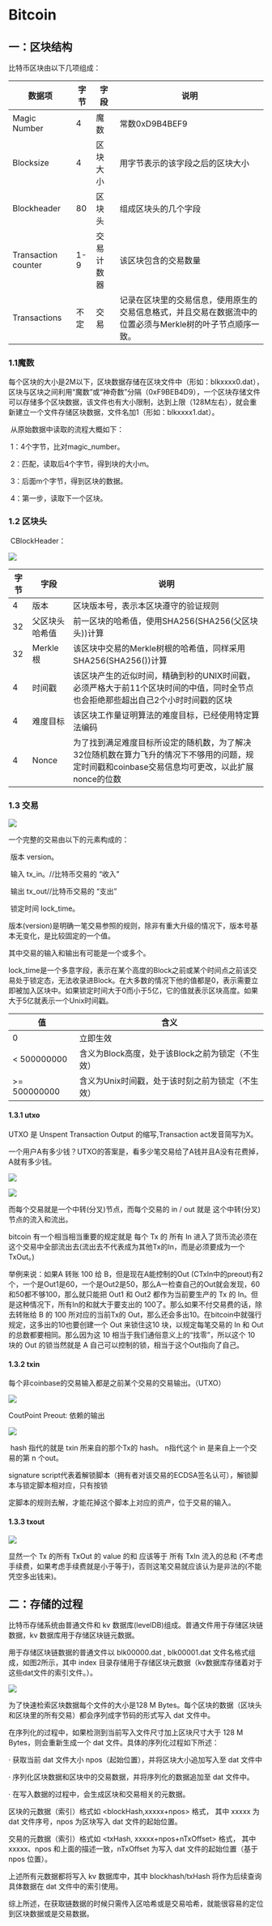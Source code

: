 # Bitcoin

## 一：区块结构

比特币区块由以下几项组成：

| 数据项              | 字节 | 字段       | 说明                                                         |
| ------------------- | ---- | ---------- | ------------------------------------------------------------ |
| Magic Number        | 4    | 魔数       | 常数0xD9B4BEF9                                               |
| Blocksize           | 4    | 区块大小   | 用字节表示的该字段之后的区块大小                             |
| Blockheader         | 80   | 区块头     | 组成区块头的几个字段                                         |
| Transaction counter | 1-9  | 交易计数器 | 该区块包含的交易数量                                         |
| Transactions        | 不定 | 交易       | 记录在区块里的交易信息，使用原生的交易信息格式，并且交易在数据流中的位置必须与Merkle树的叶子节点顺序一致。 |

###  1.1魔数

​      每个区块的大小是2M以下，区块数据存储在区块文件中（形如：blkxxxx0.dat），区块与区块之间利用“魔数”或“神奇数”分隔（0xF9BEB4D9），一个区块存储文件可以存储多个区块数据，该文件也有大小限制，达到上限（128M左右），就会重新建立一个文件存储区块数据，文件名加1（形如：blkxxxx1.dat）。

​      从原始数据中读取的流程大概如下：

​     1：4个字节，比对magic_number。

​     2：匹配，读取后4个字节，得到块的大小m。

​    3：后面m个字节，得到区块的数据。

​    4：第一步，读取下一个区块。

### 1.2 区块头

​     CBlockHeader：

![](./picture/bitcoin-structure.jpg)

| 字节 | 字段           | 说明                                                         |
| ---- | -------------- | ------------------------------------------------------------ |
| 4    | 版本           | 区块版本号，表示本区块遵守的验证规则                         |
| 32   | 父区块头哈希值 | 前一区块的哈希值，使用SHA256(SHA256(父区块头))计算           |
| 32   | Merkle根       | 该区块中交易的Merkle树根的哈希值，同样采用SHA256(SHA256())计算 |
| 4    | 时间戳         | 该区块产生的近似时间，精确到秒的UNIX时间戳，必须严格大于前11个区块时间的中值，同时全节点也会拒绝那些超出自己2个小时时间戳的区块 |
| 4    | 难度目标       | 该区块工作量证明算法的难度目标，已经使用特定算法编码         |
| 4    | Nonce          | 为了找到满足难度目标所设定的随机数，为了解决32位随机数在算力飞升的情况下不够用的问题，规定时间戳和coinbase交易信息均可更改，以此扩展nonce的位数 |



### 1.3 交易

![](./picture/bitcoin-structure-2.jpg)

一个完整的交易由以下的元素构成的：

​    版本 version。

​    输入 tx_in。//比特币交易的 “收入”

​    输出 tx_out//比特币交易的 “支出”

​    锁定时间 lock_time。

版本(version)是明确一笔交易参照的规则，除非有重大升级的情况下，版本号基本无变化，是比较固定的一个值。

其中交易的输入和输出有可能是一个或多个。

lock_time是一个多意字段，表示在某个高度的Block之前或某个时间点之前该交易处于锁定态，无法收录进Block。在大多数的情况下他的值都是0，表示需要立即被加入区块中。如果锁定时间大于0而小于5亿，它的值就表示区块高度。如果大于5亿就表示一个Unix时间戳。

| 值           | 含义                                             |
| ------------ | ------------------------------------------------ |
| 0            | 立即生效                                         |
| < 500000000  | 含义为Block高度，处于该Block之前为锁定（不生效） |
| >= 500000000 | 含义为Unix时间戳，处于该时刻之前为锁定（不生效） |

 

#### 1.3.1 utxo

UTXO 是 Unspent Transaction Output 的缩写,Transaction act发音简写为X。

一个用户A有多少钱？UTXO的答案是，看多少笔交易给了A钱并且A没有花费掉，A就有多少钱。

![](./picture/bitcoin-structure-4.jpg)

![](./picture/bitcoin-structure-5.jpg)

而每个交易就是一个中转(分叉)节点，而每个交易的 in / out 就是 这个中转(分叉)节点的流入和流出。

bitcoin 有一个相当相当重要的规定就是 每个 Tx 的 所有 In 进入了货币流必须在这个交易中全部流出去(流出去不代表成为其他Tx的In，而是必须要成为一个 TxOut。)

举例来说：如果A 转账 100 给 B，但是现在A能控制的Out (CTxIn中的preout)有2个，一个是Out1是60，一个是Out2是50，那么A一检查自己的Out就会发现，60和50都不够100，那么就只能把 Out1 和 Out2 都作为当前要生产的 Tx 的 In。但是这种情况下，所有In的和就大于要支出的 100了。那么如果不付交易费的话，除去转账给 B 的 100 所对应的当前Tx的 Out，那么还会多出10。在bitcoin中就强行规定，这多出的10也要创建一个 Out 来锁住这10 块，以规定每笔交易的 In 和 Out 的总数都要相同。那么因为这 10 相当于我们通俗意义上的“找零”，所以这个 10 块的 Out 的锁当然就是 A 自己可以控制的锁，相当于这个Out指向了自己。

####  1.3.2 txin

每个非coinbase的交易输入都是之前某个交易的交易输出。（UTXO）

![](./picture/bitcoin-structure-3.jpg)

CoutPoint Preout: 依赖的输出

![](./picture/bitcoin-structure-6.jpg)

​           hash 指代的就是 txin 所来自的那个Tx的 hash。  n指代这个 in 是来自上一个交易的第 n 个out。

signature script代表着解锁脚本（拥有者对该交易的ECDSA签名认可），解锁脚本与锁定脚本相对应，只有按锁

定脚本的规则去解，才能花掉这个脚本上对应的资产，位于交易的输入。



#### 1.3.3 txout

![](./picture/bitcoin-structure-7.jpg)

显然一个 Tx 的所有 TxOut 的 value 的和 应该等于 所有 TxIn 流入的总和 (不考虑手续费，如果考虑手续费就是小于等于)，否则这笔交易就应该认为是非法的(不能凭空多出钱来)。



## 二：存储的过程

比特币存储系统由普通文件和 kv 数据库(levelDB)组成。普通文件用于存储区块链数据，kv 数据库用于存储区块链元数据。

用于存储区块链数据的普通文件以 blk00000.dat , blk00001.dat 文件名格式组成，如图2所示，其中 index 目录存储用于存储区块元数据（kv数据库存储着对于这些dat文件的索引文件。）。

![](./picture/bitcoin-structure-8.jpg)

为了快速检索区块数据每个文件的大小是128 M Bytes。每个区块的数据（区块头和区块里的所有交易）都会序列成字节码的形式写入 dat 文件中。

在序列化的过程中，如果检测到当前写入文件尺寸加上区块尺寸大于 128 M Bytes，则会重新生成一个 dat 文件。具体的序列化过程如下所述：

·         获取当前 dat 文件大小 npos（起始位置），并将区块大小追加写入至 dat 文件中

·         序列化区块数据和区块中的交易数据，并将序列化的数据追加至 dat 文件中。

·         在写入数据的过程中，会生成区块和交易相关的元数据。

区块的元数据（索引）格式如 <blockHash,xxxxx+npos> 格式， 其中 xxxxx 为 dat 文件序号，npos 为区块写入 dat 文件的起始位置。

交易的元数据（索引）格式如 <txHash, xxxxx+npos+nTxOffset> 格式， 其中 xxxxx、npos 和上面的描述一致，nTxOffset 为写入 dat 文件的起始位置（基于npos 位置）。

上述所有元数据都将写入 kv 数据库中，其中 blockhash/txHash 将作为后续查询具体数据在 dat 文件中的索引使用。

综上所述，在获取链数据的时候只需传入区哈希或是交易哈希，就能很容易的定位到区块数据或是交易数据。

